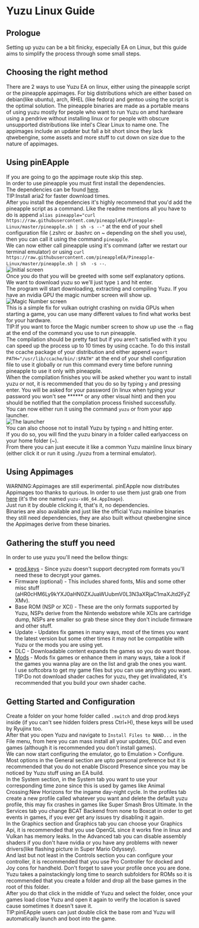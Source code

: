 # Yuzu Linux Guide
## Prologue
Setting up yuzu can be a bit finicky, especially EA on Linux, but this guide aims to simplify the process through some small steps.
## Choosing the right method
There are 2 ways to use Yuzu EA on linux, either using the pineapple script or the pineapple appimages. For big distributions which are either based on debian(like ubuntu), arch, RHEL (like fedora) and gentoo using the script is the optimal solution. The pineapple binaries are made as a portable means of using yuzu mostly for people who want to run Yuzu on amd hardware using a pendrive without installing linux or for people with obscure unsupported distributions like intel's Clear Linux to name one. The appimages include an updater but fall a bit short since they lack qtwebengine, some assets and more stuff to cut down on size due to the nature of appimages.
## Using pinEApple
If you are going to go the appimage route skip this step.<br/>
In order to use pineapple you must first install the dependencies.<br/>
The dependencies can be found [here](https://github.com/pineappleEA/Pineapple-Linux#dependencies).<br/>
TIP:Install aria2 for faster download times.<br/>
After you install the dependencies it's highly recommend that you'd add the pineapple script as a command. Like the readme mentions all you have to do is append ```alias pineapple="curl https://raw.githubusercontent.com/pineappleEA/Pineapple-Linux/master/pineapple.sh | sh -s --"``` at the end of your shell configuration file (.zshrc or .bashrc on ~ depending on the shell you use), then you can call it using the command ```pineapple```.<br/>
We can now either call pineapple using it's command (after we restart our terminal emulator) or using ``curl https://raw.githubusercontent.com/pineappleEA/Pineapple-Linux/master/pineapple.sh | sh  -s --``.<br/>
![Initial screen](https://i.ibb.co/MVYPF5f/guide1.png)<br/>
Once you do that you will be greeted with some self explanatory options. We want to download yuzu so we'll just type ```1``` and hit enter.<br/>
The program will start downloading, extracting and compiling Yuzu. If you have an nvidia GPU the magic number screen will show up.<br/>
![Magic Number screen](https://i.ibb.co/Yj3SYWr/guide2.png)<br/>
This is a simple fix for vulkan outright crashing on nvidia GPUs when starting a game, you can use many different values to find what works best for your hardware.<br/>
TIP:If you want to force the Magic number screen to show up use the ```-n``` flag at the end of the command you use to run pineapple.<br/>
The compilation should be pretty fast but if you aren't satisfied with it you can speed up the process up to 10 times by using ccache. To do this install the ccache package of your distribution and either append ```export PATH="/usr/lib/ccache/bin/:$PATH"``` at the end of your shell configuration file to use it globally or run this command every time before running pineapple to use it only with pineapple.<br/>
When the compilation finishes you will be asked whether you want to install yuzu or not, it is recommended that you do so by typing ```y``` and pressing enter. You will be asked for your password (in linux when typing your password you won't see ****** or any other visual hint) and then you should be notified that the compilation process finished successfully.<br/>
You can now either run it using the command ```yuzu``` or from your app launcher.<br/>
![The launcher](https://i.ibb.co/qWZgMP9/launcher.png)<br/>
You can also choose not to install Yuzu by typing ```n``` and hitting enter.<br/>
If you do so, you will find the yuzu binary in a folder called earlyaccess on your home folder (~).<br/>
From there you can just execute it like a common Yuzu mainline linux binary (either click it or run it using ./yuzu from a terminal emulator).
## Using Appimages
WARNING:Appimages are still experimental.
pinEApple now distributes Appimages too thanks to qurious. In order to use them just grab one from [here](https://github.com/pineappleEA/pineappleEA.github.io/releases) (it's the one named ```yuzu-x86_64.AppImage```).<br/>
Just run it by double clicking it, that's it, no dependencies.<br/>
Binaries are also available and just like the official Yuzu mainline binaries they still need dependencies, they are also built without qtwebengine since the Appimages derive from these binaries.
## Gathering the stuff you need
In order to use yuzu you'll need the bellow things:
- [prod.keys](https://raw.githubusercontent.com/emuworld/aio/master/prod.keys) - Since yuzu doesn't support decrypted rom formats you'll need these to decrypt your games.
- Firmware (optional) - This includes shared fonts, Miis and some other misc stuff (aHR0cHM6Ly9kYXJ0aHN0ZXJuaWUubmV0L3N3aXRjaC1maXJtd2FyZXMv).
- Base ROM (NSP or XCI) - These are the only formats supported by Yuzu, NSPs derive from the Nintendo webstore while XCIs are cartridge dump, NSPs are smaller so grab these since they don't include firmware and other stuff.
- Update - Updates fix games in many ways, most of the times you want the latest version but some other times it may not be compatible with Yuzu or the mods you are using yet.
- DLC - Downloadable content expands the games so you do want those.
- [Mods](https://github.com/yuzu-emu/yuzu/wiki/Switch-Mods) - Mods fix games or enhance them in many ways, take a look if the games you wanna play are on the list and grab the ones you want.<br/>
I use softcobra to get my game files but you can use anything you want.<br/>
TIP:Do not download shader caches for yuzu, they get invalidated, it's recommended that you build your own shader cache.
## Getting Started and Configuration
Create a folder on your home folder called ```.switch``` and drop prod.keys inside (if you can't see hidden folders press Ctrl+H), these keys will be used by Ryujinx too.<br/>
After that you open Yuzu and navigate to ```Install Files to NAND...``` in the File menu, from here you can mass install all your updates, DLC and even games (although it is recommended you don't install games).<br/>
We can now start configuring the emulator, go to Emulation > Configure.<br/>
Most options in the General section are upto personal preference but it is recommended that you do not enable Discord Presence since you may be noticed by Yuzu stuff using an EA build.<br/>
In the System section, in the System tab you want to use your corresponding time zone since this is used by games like Animal Crossing:New Horizons for the ingame day-night cycle. In the profiles tab create a new profile called whatever you want and delete the default yuzu profile, this may fix crashes in games like Super Smash Bros Ultimate. In the Services tab you change BCAT Backend from none to Boxcat in order to get events in games, if you ever get any issues try disabling it again.<br/>
In the Graphics section and Graphics tab you can choose your Graphics Api, it is recommended that you use OpenGL since it works fine in linux and Vulkan has memory leaks. In the Advanced tab you can disable assembly shaders if you don't have nvidia or you have any problems with newer drivers(like flashing picture in Super Mario Odyssey).<br/>
And last but not least in the Controls section you can configure your controller, it is recommended that you use Pro Controller for docked and Joy cons for handheld. Don't forget to save your profile once you are done.<br/>
Yuzu takes a painstackingly long time to search subfolders for ROMs so it is recommended that you create a folder and drop all the base games in the root of this folder.<br/>
After you do that  click in the middle of Yuzu and select the folder, once your games load close Yuzu and open it again to verify the location is saved cause sometimes it doesn't save it.<br/>
TIP:pinEApple users can just double click the base rom and Yuzu will automatically launch and boot into the game.
